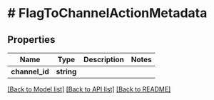 # # FlagToChannelActionMetadata

## Properties

Name | Type | Description | Notes
------------ | ------------- | ------------- | -------------
**channel_id** | **string** |  |

[[Back to Model list]](../../README.md#models) [[Back to API list]](../../README.md#endpoints) [[Back to README]](../../README.md)
